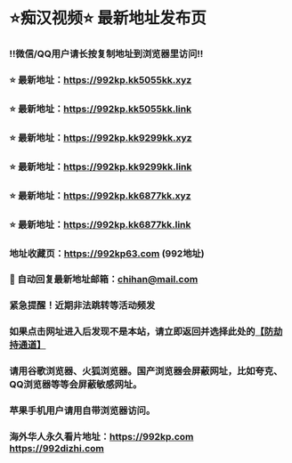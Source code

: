 # ⭐️痴汉视频⭐️ 最新地址发布页

### ‼️微信/QQ用户请长按复制地址到浏览器里访问‼️

### ⭐️ 最新地址：https://992kp.kk5055kk.xyz

### ⭐️ 最新地址：https://992kp.kk5055kk.link

### ⭐️ 最新地址：https://992kp.kk9299kk.xyz

### ⭐️ 最新地址：https://992kp.kk9299kk.link

### ⭐️ 最新地址：https://992kp.kk6877kk.xyz

### ⭐️ 最新地址：https://992kp.kk6877kk.link



### 地址收藏页：https://992kp63.com (992地址)
### 📧 自动回复最新地址邮箱：chihan@mail.com
### 紧急提醒！近期非法跳转等活动频发
### 如果点击网址进入后发现不是本站，请立即返回并选择此处的[【防劫持通道】](https://23.224.130.222:7583)
### 请用谷歌浏览器、火狐浏览器。国产浏览器会屏蔽网址，比如夸克、QQ浏览器等等会屏蔽敏感网址。
### 苹果手机用户请用自带浏览器访问。
### 海外华人永久看片地址：https://992kp.com  https://992dizhi.com
